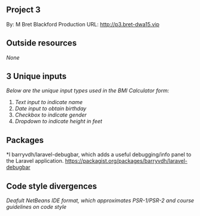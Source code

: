
## Project 3
By: M Bret Blackford
Production URL: http://p3.bret-dwa15.vip

## Outside resources
*None*

## 3 Unique inputs
*Below are the unique input types used in the BMI Calculator form:*

1. *Text input to indicate name*
2. *Date input to obtain birthday*
3. *Checkbox to indicate gender*
4. *Dropdown to indicate height in feet*

## Packages
*l barryvdh/laravel-debugbar, which adds a useful debugging/info panel to the Laravel application.
https://packagist.org/packages/barryvdh/laravel-debugbar

## Code style divergences
*Deafult NetBeans IDE format, which approximates PSR-1/PSR-2 and course guidelines on code style*


